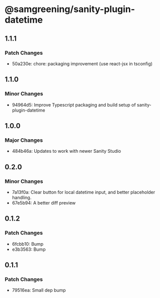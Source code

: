# @samgreening/sanity-plugin-datetime

## 1.1.1

### Patch Changes

- 50a230e: chore: packaging improvement (use react-jsx in tsconfig)

## 1.1.0

### Minor Changes

- 94964d5: Improve Typescript packaging and build setup of sanity-plugin-datetime

## 1.0.0

### Major Changes

- 484b46a: Updates to work with newer Sanity Studio

## 0.2.0

### Minor Changes

- 7a13f0a: Clear button for local datetime input, and better placeholder handling.
- 67e5b94: A better diff preview

## 0.1.2

### Patch Changes

- 6fcbb10: Bump
- e3b3563: Bump

## 0.1.1

### Patch Changes

- 79516ea: Small dep bump
